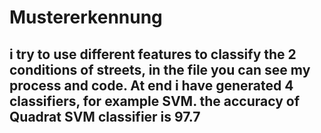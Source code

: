 # Mustererkennung

## i try to use different features to classify the 2 conditions of streets, in the file you can see my process and code. At end i have generated 4 classifiers,  for example SVM.  the accuracy of Quadrat SVM classifier is 97.7
